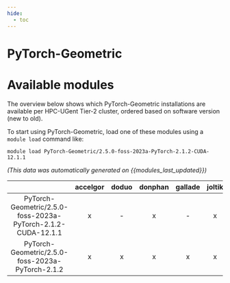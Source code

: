 ```yaml
---
hide:
  - toc
---
```


PyTorch-Geometric
=================

# Available modules


The overview below shows which PyTorch-Geometric installations are available per HPC-UGent Tier-2 cluster, ordered based on software version (new to old).

To start using PyTorch-Geometric, load one of these modules using a `module load` command like:

```shell
module load PyTorch-Geometric/2.5.0-foss-2023a-PyTorch-2.1.2-CUDA-12.1.1
```

*(This data was automatically generated on {{modules_last_updated}})*  

| |accelgor|doduo|donphan|gallade|joltik|litleo|shinx|
| :---: | :---: | :---: | :---: | :---: | :---: | :---: | :---: |
|PyTorch-Geometric/2.5.0-foss-2023a-PyTorch-2.1.2-CUDA-12.1.1|x|-|x|-|x|x|-|
|PyTorch-Geometric/2.5.0-foss-2023a-PyTorch-2.1.2|x|x|x|x|x|x|x|
